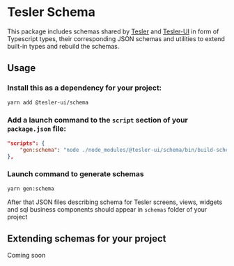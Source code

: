 # Tesler Schema

This package includes schemas shared by [Tesler](https://github.com/tesler-platform/tesler) and [Tesler-UI](https://github.com/tesler-platform/tesler-ui) in form of Typescript types, their corresponding JSON schemas and utilities to extend built-in types and rebuild the schemas.

## Usage

### Install this as a dependency for your project:

```sh
yarn add @tesler-ui/schema
```
### Add a launch command to the `script` section of your `package.json` file:
```json
"scripts": {
    "gen:schema": "node ./node_modules/@tesler-ui/schema/bin/build-schema"
},
```

### Launch command to generate schemas
```sh
yarn gen:schema
```

After that JSON files describing schema for Tesler screens, views, widgets and sql business components should appear in `schemas` folder of your project

## Extending schemas for your project

Coming soon